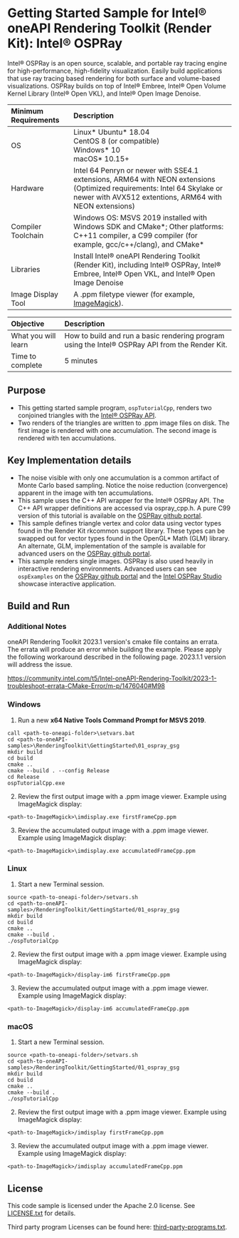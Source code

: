 # Getting Started Sample for Intel&reg; oneAPI Rendering Toolkit (Render Kit): Intel&reg; OSPRay

Intel&reg; OSPRay is an open source, scalable, and portable ray tracing engine
for high-performance, high-fidelity visualization. Easily build applications
that use ray tracing based rendering for both surface and volume-based
visualizations. OSPRay builds on top of Intel&reg; Embree, Intel&reg; Open
Volume Kernel Library (Intel&reg; Open VKL), and Intel&reg; Open Image Denoise.

| Minimum Requirements              | Description
|:---                               |:---
| OS                                | Linux* Ubuntu* 18.04 <br>CentOS 8 (or compatible) <br>Windows* 10 <br>macOS* 10.15+
| Hardware                          | Intel 64 Penryn or newer with SSE4.1 extensions, ARM64 with NEON extensions <br>(Optimized requirements: Intel 64 Skylake or newer with AVX512 extentions, ARM64 with NEON extensions)
| Compiler Toolchain                | Windows OS: MSVS 2019 installed with Windows SDK and CMake*; Other platforms: C++11 compiler, a C99 compiler (for example, gcc/c++/clang), and CMake*
| Libraries                         | Install Intel&reg; oneAPI Rendering Toolkit (Render Kit), including Intel&reg; OSPRay, Intel&reg; Embree, Intel&reg; Open VKL, and Intel&reg; Open Image Denoise
| Image Display Tool                | A .ppm filetype viewer (for example, [ImageMagick](https://www.imagemagick.org)).


| Objective                         | Description
|:---                               |:---
| What you will learn               | How to build and run a basic rendering program using the Intel&reg; OSPRay API from the Render Kit.
| Time to complete                  | 5 minutes


## Purpose

- This getting started sample program, `ospTutorialCpp`, renders two conjoined
  triangles with the [Intel&reg; OSPRay
  API](https://www.ospray.org/documentation.html).
- Two renders of the triangles are written to .ppm image files on disk. The
  first image is rendered with one accumulation. The second image is rendered
  with ten accumulations.

## Key Implementation details

- The noise visible with only one accumulation is a common artifact of Monte
  Carlo based sampling. Notice the noise reduction (convergence) apparent in the
  image with ten accumulations.
- This sample uses the C++ API wrapper for the Intel&reg; OSPRay API. The C++
  API wrapper definitions are accessed via ospray_cpp.h. A pure C99 version of
  this tutorial is available on the [OSPRay github
  portal](https://github.com/ospray/ospray).
- This sample defines triangle vertex and color data using vector types found in
  the Render Kit rkcommon support library. These types can be swapped out for
  vector types found in the OpenGL* Math (GLM) library. An alternate, GLM,
  implementation of the sample is available for advanced users on the [OSPRay
  github portal](https://github.com/ospray/ospray).
- This sample renders single images. OSPRay is also used heavily in interactive
  rendering environments. Advanced users can see `ospExamples` on the [OSPRay
  github portal](https://github.com/ospray/ospray) and the [Intel OSPRay
  Studio](https://github.com/ospray/ospray_studio) showcase interactive
  application.

## Build and Run

### Additional Notes

oneAPI Rendering Toolkit 2023.1 version's cmake file contains an errata. The errata will produce an error while building the example. Please apply the following workaround described in the following page. 2023.1.1 version will address the issue.

https://community.intel.com/t5/Intel-oneAPI-Rendering-Toolkit/2023-1-troubleshoot-errata-CMake-Error/m-p/1476040#M98
### Windows

1. Run a new **x64 Native Tools Command Prompt for MSVS 2019**.

```
call <path-to-oneapi-folder>\setvars.bat
cd <path-to-oneAPI-samples>\RenderingToolkit\GettingStarted\01_ospray_gsg
mkdir build
cd build
cmake ..
cmake --build . --config Release
cd Release
ospTutorialCpp.exe
```

2. Review the first output image with a .ppm image viewer. Example using
   ImageMagick display:
```
<path-to-ImageMagick>\imdisplay.exe firstFrameCpp.ppm
```

3. Review the accumulated output image with a .ppm image viewer. Example using
   ImageMagick display:
```
<path-to-ImageMagick>\imdisplay.exe accumulatedFrameCpp.ppm
```


### Linux

1. Start a new Terminal session.
```
source <path-to-oneapi-folder>/setvars.sh
cd <path-to-oneAPI-samples>/RenderingToolkit/GettingStarted/01_ospray_gsg
mkdir build
cd build
cmake ..
cmake --build .
./ospTutorialCpp
```

2. Review the first output image with a .ppm image viewer. Example using
   ImageMagick display:
```
<path-to-ImageMagick>/display-im6 firstFrameCpp.ppm
```

3. Review the accumulated output image with a .ppm image viewer. Example using
   ImageMagick display:
```
<path-to-ImageMagick>/display-im6 accumulatedFrameCpp.ppm
```
### macOS

1. Start a new Terminal session.

```
source <path-to-oneapi-folder>/setvars.sh
cd <path-to-oneAPI-samples>/RenderingToolkit/GettingStarted/01_ospray_gsg
mkdir build
cd build
cmake ..
cmake --build .
./ospTutorialCpp
```

2. Review the first output image with a .ppm image viewer. Example using
   ImageMagick display:
```
<path-to-ImageMagick>/imdisplay firstFrameCpp.ppm
```

3. Review the accumulated output image with a .ppm image viewer. Example using
   ImageMagick display:
```
<path-to-ImageMagick>/imdisplay accumulatedFrameCpp.ppm
```

## License

This code sample is licensed under the Apache 2.0 license. See
[LICENSE.txt](LICENSE.txt) for details.

Third party program Licenses can be found here:
[third-party-programs.txt](https://github.com/oneapi-src/oneAPI-samples/blob/master/third-party-programs.txt).
